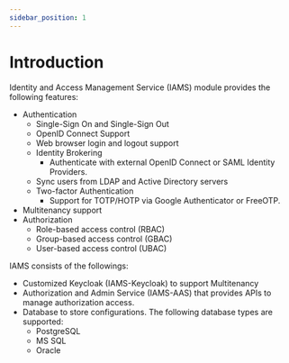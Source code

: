 ```yaml
---
sidebar_position: 1
---
```

# Introduction

Identity and Access Management Service (IAMS) module provides the following features:

* Authentication
  * Single-Sign On and Single-Sign Out
  * OpenID Connect Support
  * Web browser login and logout support
  * Identity Brokering
    * Authenticate with external OpenID Connect or SAML Identity Providers.
  * Sync users from LDAP and Active Directory servers
  * Two-factor Authentication
    * Support for TOTP/HOTP via Google Authenticator or FreeOTP.
* Multitenancy support
* Authorization
  * Role-based access control (RBAC)
  * Group-based access control (GBAC)
  * User-based access control (UBAC)

IAMS consists of the followings:

* Customized Keycloak (IAMS-Keycloak) to support Multitenancy
* Authorization and Admin Service (IAMS-AAS) that provides APIs to manage authorization access.
* Database to store configurations. The following database types are supported:
  * PostgreSQL
  * MS SQL
  * Oracle

